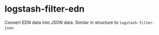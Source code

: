 # logstash-filter-edn

Convert EDN data into JSON data. Similar in structure to `logstash-filter-json`.
